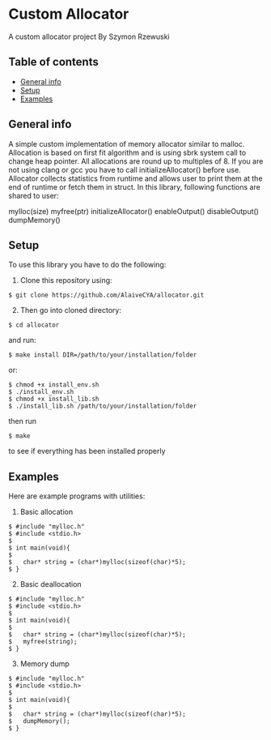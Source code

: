 # Custom Allocator
A custom allocator project
By Szymon Rzewuski

## Table of contents
  * [General info](#general-info)
  * [Setup](#setup)
  * [Examples](#examples)

## General info
A simple custom implementation of memory allocator similar to malloc.
Allocation is based on first fit algorithm and is using sbrk system call to change heap pointer. All allocations are round up to multiples of 8.
If you are not using clang or gcc you have to call initializeAllocator() before use. Allocator collects statistics from runtime and allows user to print them at the end of runtime or fetch them in struct.
In this library, following functions are shared to user:

mylloc(size)
myfree(ptr)
initializeAllocator()
enableOutput()
disableOutput()
dumpMemory()

## Setup
To use this library you have to do the following:

1. Clone this repository using:
```
$ git clone https://github.com/AlaiveCYA/allocator.git
```
2. Then go into cloned directory:
```
$ cd allocator
```
and  run:
```
$ make install DIR=/path/to/your/installation/folder
```
or:
```
$ chmod +x install_env.sh
$ ./install_env.sh
$ chmod +x install_lib.sh
$ ./install_lib.sh /path/to/your/installation/folder
```
then run
```
$ make
```
to see if everything has been installed properly

## Examples
Here are example programs with utilities:

1. Basic allocation
```
$ #include "mylloc.h"
$ #include <stdio.h>
$ 
$ int main(void){
$ 
$   char* string = (char*)mylloc(sizeof(char)*5);   
$ }
```

2. Basic deallocation
```
$ #include "mylloc.h"
$ #include <stdio.h>
$ 
$ int main(void){
$ 
$   char* string = (char*)mylloc(sizeof(char)*5);
$   myfree(string);   
$ }
```

3. Memory dump
```
$ #include "mylloc.h"
$ #include <stdio.h>
$ 
$ int main(void){
$ 
$   char* string = (char*)mylloc(sizeof(char)*5);
$   dumpMemory();   
$ }
```
